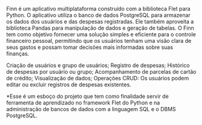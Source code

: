 Finn é um aplicativo multiplataforma construído com a biblioteca Flet para Python. O aplicativo utiliza o banco de dados PostgreSQL para armazenar os dados dos usuários e das despesas registradas. Ele também aproveita a biblioteca Pandas para manipulação de dados e geração de tabelas.
O Finn tem como objetivo fornecer uma solução simples e eficiente para o controle financeiro pessoal, permitindo que os usuários tenham uma visão clara de seus gastos e possam tomar decisões mais informadas sobre suas finanças.

Criação de usuários e grupo de usuários;
Registro de despesas;
Histórico de despesas por usuário ou grupo;
Acompanhamento de parcelas de cartão de crédito;
Visualização de dados;
Operações CRUD: Os usuários podem editar ou excluir registros de despesas existentes.


*Esse é um esboço do projeto que tem como finalidade servir de ferramenta de aprendizado no framework Flet do Python e na administração de bancos de dados com a linguagem SQL e o DBMS PostgreSQL.
